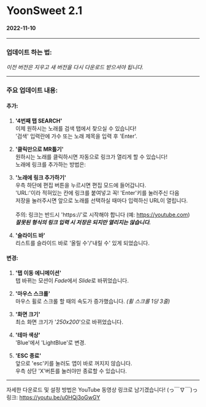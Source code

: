 # YoonSweet 2.1
#### 2022-11-10
---------

### 업데이트 하는 법:
*이전 버전은 지우고 새 버전을 다시 다운로드 받으셔야 됩니다.*

---------

### 주요 업데이트 내용:

#### 추가:

1. **'4번째 탭 SEARCH'** \
이제 원하시는 노래를 검색 탭에서 찾으실 수 있습니다! \
'검색' 입력란에 가수 또는 노래 제목을 입력 후 'Enter'.

2. **'클릭만으로 MR틀기'** \
원하시는 노래를 클릭하시면 자동으로 링크가 열리게 할 수 있습니다! \
노래에 링크를 추가하는 방법은:

3. **'노래에 링크 추가하기'** \
우측 하단에 편집 버튼을 누르시면 편집 모드에 들어갑니다. \
'URL:'이라 적혀있는 칸에 링크를 붙여넣고 꼭! 'Enter'키를 눌러주신 다음 \
저장을 눌러주시면 앞으로 노래를 선택하실 때마다 입력하신 URL이 열립니다. \
\
주의: 링크는 반드시 'https://'로 시작해야 합니다 (예: https://youtube.com) \
***잘못된 형식의 링크 입력 시 저장은 되지만 열리지는 않습니다.***

4. **'슬라이드 바'** \
리스트를 슬라이드 바로 '올릴 수'/'내릴 수' 있게 되었습니다.

#### 변경:

1. **'탭 이동 에니메이션'** \
탭 바뀌는 모션이 *Fade*에서 *Slide*로 바뀌었습니다.

2. **'마우스 스크롤'** \
마우스 휠로 스크롤 할 때의 속도가 증가했습니다. *(휠 스크롤 1당 3줄)*

3. **'화면 크기'** \
최소 화면 크기가 '*250x200*'으로 바뀌었습니다.

4. **'테마 색상'** \
'Blue'에서 'LightBlue'로 변경.

5. **'ESC 종료'** \
앞으로 'esc'키를 눌러도 앱이 바로 꺼지지 않습니다. \
우측 상단 'X'버튼를 눌러야만 종료할 수 있습니다.

--------

자세한 다운로드 및 설정 방법은 YouTube 동영상 링크로 남기겠습니다! (っ￣∇￣)っ \
링크: https://youtu.be/u0HQj3oGwGY
